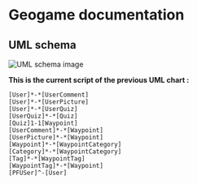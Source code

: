 Geogame documentation
=====================

UML schema
----------

![UML schema image](http://yuml.me/a2eac8a1)  

**This is the current script of the previous UML chart :**

    [User]*-*[UserComment]
    [User]*-*[UserPicture]
    [User]*-*[UserQuiz]
    [UserQuiz]*-*[Quiz]
    [Quiz]1-1[Waypoint]
    [UserComment]*-*[Waypoint]
    [UserPicture]*-*[Waypoint]
    [Waypoint]*-*[WaypointCategory]
    [Category]*-*[WaypointCategory]
    [Tag]*-*[WaypointTag]
    [WaypointTag]*-*[Waypoint]
    [PFUSer]^-[User]
